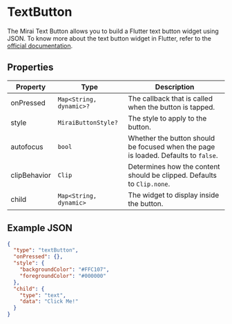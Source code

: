 # TextButton

The Mirai Text Button allows you to build a Flutter text button widget using JSON.
To know more about the text button widget in Flutter, refer to the [official documentation](https://api.flutter.dev/flutter/material/TextButton-class.html).

## Properties

| Property     | Type                    | Description                                                                        |
|--------------|-------------------------|------------------------------------------------------------------------------------|
| onPressed    | `Map<String, dynamic>?` | The callback that is called when the button is tapped.                             |
| style        | `MiraiButtonStyle?`     | The style to apply to the button.                                                  |
| autofocus    | `bool`                  | Whether the button should be focused when the page is loaded. Defaults to `false`. |
| clipBehavior | `Clip`                  | Determines how the content should be clipped. Defaults to `Clip.none`.             |
| child        | `Map<String, dynamic>`  | The widget to display inside the button.                                           |

## Example JSON

```json
{
  "type": "textButton",
  "onPressed": {},
  "style": {
    "backgroundColor": "#FFC107",
    "foregroundColor": "#000000"
  },
  "child": {
    "type": "text",
    "data": "Click Me!"
  }
}
```